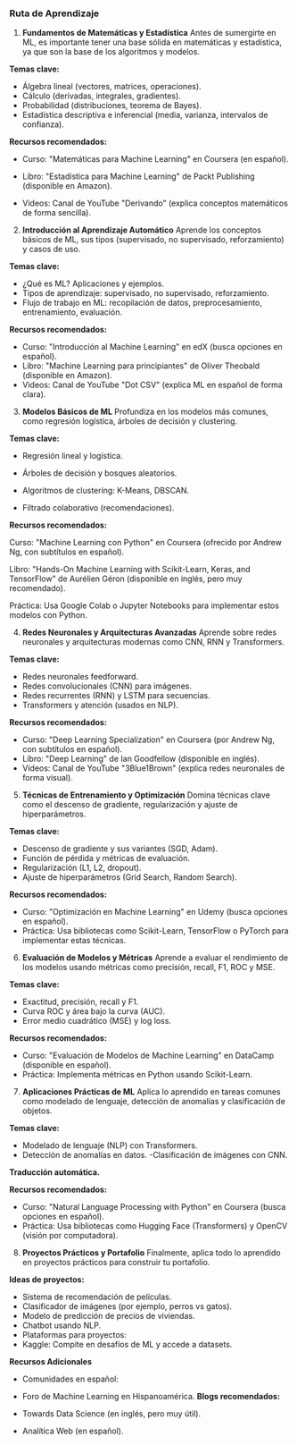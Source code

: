 ### Ruta de Aprendizaje


1. **Fundamentos de Matemáticas y Estadística**
Antes de sumergirte en ML, es importante tener una base sólida en matemáticas y estadística, ya que son la base de los algoritmos y modelos.

**Temas clave:**
- Álgebra lineal (vectores, matrices, operaciones).
- Cálculo (derivadas, integrales, gradientes).
- Probabilidad (distribuciones, teorema de Bayes).
- Estadística descriptiva e inferencial (media, varianza, intervalos de confianza).

**Recursos recomendados:**

- Curso: "Matemáticas para Machine Learning" en Coursera (en español).

- Libro: "Estadística para Machine Learning" de Packt Publishing (disponible en Amazon).

- Videos: Canal de YouTube "Derivando" (explica conceptos matemáticos de forma sencilla).

2. **Introducción al Aprendizaje Automático**
Aprende los conceptos básicos de ML, sus tipos (supervisado, no supervisado, reforzamiento) y casos de uso.

**Temas clave:**
- ¿Qué es ML? Aplicaciones y ejemplos.
- Tipos de aprendizaje: supervisado, no supervisado, reforzamiento.
- Flujo de trabajo en ML: recopilación de datos, preprocesamiento, entrenamiento, evaluación.

**Recursos recomendados:**

- Curso: "Introducción al Machine Learning" en edX (busca opciones en español).
- Libro: "Machine Learning para principiantes" de Oliver Theobald (disponible en Amazon).
- Videos: Canal de YouTube "Dot CSV" (explica ML en español de forma clara).

3. **Modelos Básicos de ML**
Profundiza en los modelos más comunes, como regresión logística, árboles de decisión y clustering.

**Temas clave:**

- Regresión lineal y logística.

- Árboles de decisión y bosques aleatorios.

- Algoritmos de clustering: K-Means, DBSCAN.

- Filtrado colaborativo (recomendaciones).

**Recursos recomendados:**

Curso: "Machine Learning con Python" en Coursera (ofrecido por Andrew Ng, con subtítulos en español).

Libro: "Hands-On Machine Learning with Scikit-Learn, Keras, and TensorFlow" de Aurélien Géron (disponible en inglés, pero muy recomendado).

Práctica: Usa Google Colab o Jupyter Notebooks para implementar estos modelos con Python.

4. **Redes Neuronales y Arquitecturas Avanzadas**
Aprende sobre redes neuronales y arquitecturas modernas como CNN, RNN y Transformers.

**Temas clave:**

- Redes neuronales feedforward.
- Redes convolucionales (CNN) para imágenes.
- Redes recurrentes (RNN) y LSTM para secuencias.
- Transformers y atención (usados en NLP).

**Recursos recomendados:**

- Curso: "Deep Learning Specialization" en Coursera (por Andrew Ng, con subtítulos en español).
- Libro: "Deep Learning" de Ian Goodfellow (disponible en inglés).
- Videos: Canal de YouTube "3Blue1Brown" (explica redes neuronales de forma visual).

5. **Técnicas de Entrenamiento y Optimización**
Domina técnicas clave como el descenso de gradiente, regularización y ajuste de hiperparámetros.

**Temas clave:**

- Descenso de gradiente y sus variantes (SGD, Adam).
- Función de pérdida y métricas de evaluación.
- Regularización (L1, L2, dropout).
- Ajuste de hiperparámetros (Grid Search, Random Search).

**Recursos recomendados:**

- Curso: "Optimización en Machine Learning" en Udemy (busca opciones en español).
- Práctica: Usa bibliotecas como Scikit-Learn, TensorFlow o PyTorch para implementar estas técnicas.

6. **Evaluación de Modelos y Métricas**
Aprende a evaluar el rendimiento de los modelos usando métricas como precisión, recall, F1, ROC y MSE.

**Temas clave:**

- Exactitud, precisión, recall y F1.
- Curva ROC y área bajo la curva (AUC).
- Error medio cuadrático (MSE) y log loss.

**Recursos recomendados:**

- Curso: "Evaluación de Modelos de Machine Learning" en DataCamp (disponible en español).
- Práctica: Implementa métricas en Python usando Scikit-Learn.

7. **Aplicaciones Prácticas de ML**
Aplica lo aprendido en tareas comunes como modelado de lenguaje, detección de anomalías y clasificación de objetos.

**Temas clave:**

- Modelado de lenguaje (NLP) con Transformers.
- Detección de anomalías en datos.
-Clasificación de imágenes con CNN.

**Traducción automática.**

**Recursos recomendados:**

- Curso: "Natural Language Processing with Python" en Coursera (busca opciones en español).
- Práctica: Usa bibliotecas como Hugging Face (Transformers) y OpenCV (visión por computadora).

8. **Proyectos Prácticos y Portafolio**
Finalmente, aplica todo lo aprendido en proyectos prácticos para construir tu portafolio.

**Ideas de proyectos:**

- Sistema de recomendación de películas.
- Clasificador de imágenes (por ejemplo, perros vs gatos).
- Modelo de predicción de precios de viviendas.
- Chatbot usando NLP.
- Plataformas para proyectos:
- Kaggle: Compite en desafíos de ML y accede a datasets.

**Recursos Adicionales**
- Comunidades en español:
- Foro de Machine Learning en Hispanoamérica.
**Blogs recomendados:**

- Towards Data Science (en inglés, pero muy útil).
- Analítica Web (en español).
